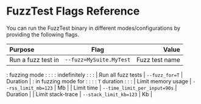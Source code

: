 # FuzzTest Flags Reference

You can run the FuzzTest binary in different modes/configurations by providing
the following flags.

| Purpose             | Flag                                  | Value          |
| :------------------ | :-----------------------------------: | -------------: |
| Run a fuzz test in  | `--fuzz=MySuite.MyTest`      | Fuzz test name |
: fuzzing mode        :                                       :                :
: indefinitely        :                                       :                :
| Run all fuzz tests  | `--fuzz_for=T`               | Duration       |
: in fuzzing mode for :                                       :                :
: `T` duration        :                                       :                :
| Limit memory usage  | `--rss_limit_mb=123`         | Mb             |
| Limit time          | `--time_limit_per_input=90s` | Duration       |
| Limit stack-trace   | `--stack_limit_kb=123`       | Kb             |
